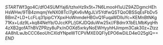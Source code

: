 $START$Wf3go4C/dfO4SUMYaj6/tzhxHz9x5t+7N6LmooH1uUZ9AZDgmcHEhHsWHw/9TB4zmqmjYeNX08TcI7gKv6vMgJLV5YdfwQSTQoOBSSqEsFbDv5BBmZ+LD+LcFLq31pipCYXpxiHoWnmdeHBGvQ1FuqaWDIluYc+KEMnBtNKg71Kx+Ldz9L+kq84NeYb/OJccKPL/jGKJDQduWw25x//FBdnrX1bELMbKyqHh4zXB2gofAThBVZPRzy8uPx/nOOXd5xrkyNoEWHyyhHJimpm3Cak30z+Ztzz4A8hlLwJbCCC6eoUhCXldYNpeWTCPVMXE0QFlyEPO6wDiLD4eO25glQ==$END$